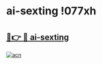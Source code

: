 # ai-sexting !077xh

# <h2><a href="https://l8wdwz.esa.edu.pl?title=ai-sexting&ref=077xh">🔗👉 🔴 ai-sexting</a></h2>

[![acn](https://github.com/user-attachments/assets/0f9c940e-d8b0-45ae-aac7-cd30a18b3e1c)](https://l8wdwz.esa.edu.pl?title=ai-sexting&ref=077xh)

